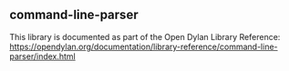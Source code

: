 ## command-line-parser

This library is documented as part of the Open Dylan Library Reference:
https://opendylan.org/documentation/library-reference/command-line-parser/index.html
